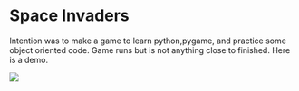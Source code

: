 # Space Invaders
Intention was to make a game to learn python,pygame, and practice some object oriented code.
Game runs but is not anything close to finished. 
Here is a demo. 

<img src="https://imgur.com/DP7CR1d"/>
